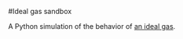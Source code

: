 #Ideal gas sandbox

A Python simulation of the behavior of [an ideal
gas](https://en.wikipedia.org/wiki/Kinetic_theory_of_gases).

